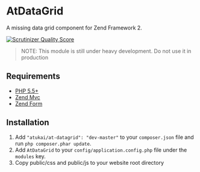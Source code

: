 # AtDataGrid

A missing data grid component for Zend Framework 2.

[![Scrutinizer Quality Score](https://scrutinizer-ci.com/g/atukai/AtDataGrid/badges/quality-score.png?s=f9e828e623137b09a68dbf29612351d610724282)](https://scrutinizer-ci.com/g/atukai/AtDataGrid/)

>NOTE: This module is still under heavy development. Do not use it in production

## Requirements

* [PHP 5.5+](http://php.net)
* [Zend Mvc](https://github.com/zendframework/zend-mvc)
* [Zend Form](https://github.com/zendframework/zend-form)

## Installation

 1. Add `"atukai/at-datagrid": "dev-master"` to your `composer.json` file and run `php composer.phar update`.
 2. Add `AtDataGrid` to your `config/application.config.php` file under the `modules` key.
 3. Copy public/css and public/js to your website root directory